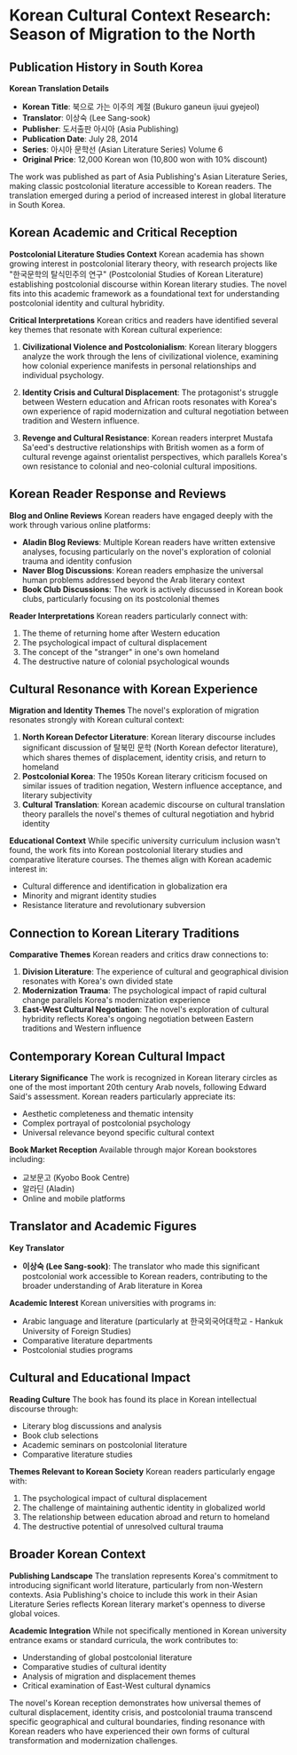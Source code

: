 # Korean Cultural Context Research: Season of Migration to the North

## Publication History in South Korea

**Korean Translation Details**
- **Korean Title**: 북으로 가는 이주의 계절 (Bukuro ganeun ijuui gyejeol)
- **Translator**: 이상숙 (Lee Sang-sook)
- **Publisher**: 도서출판 아시아 (Asia Publishing)
- **Publication Date**: July 28, 2014
- **Series**: 아시아 문학선 (Asian Literature Series) Volume 6
- **Original Price**: 12,000 Korean won (10,800 won with 10% discount)

The work was published as part of Asia Publishing's Asian Literature Series, making classic postcolonial literature accessible to Korean readers. The translation emerged during a period of increased interest in global literature in South Korea.

## Korean Academic and Critical Reception

**Postcolonial Literature Studies Context**
Korean academia has shown growing interest in postcolonial literary theory, with research projects like "한국문학의 탈식민주의 연구" (Postcolonial Studies of Korean Literature) establishing postcolonial discourse within Korean literary studies. The novel fits into this academic framework as a foundational text for understanding postcolonial identity and cultural hybridity.

**Critical Interpretations**
Korean critics and readers have identified several key themes that resonate with Korean cultural experience:

1. **Civilizational Violence and Postcolonialism**: Korean literary bloggers analyze the work through the lens of civilizational violence, examining how colonial experience manifests in personal relationships and individual psychology.

2. **Identity Crisis and Cultural Displacement**: The protagonist's struggle between Western education and African roots resonates with Korea's own experience of rapid modernization and cultural negotiation between tradition and Western influence.

3. **Revenge and Cultural Resistance**: Korean readers interpret Mustafa Sa'eed's destructive relationships with British women as a form of cultural revenge against orientalist perspectives, which parallels Korea's own resistance to colonial and neo-colonial cultural impositions.

## Korean Reader Response and Reviews

**Blog and Online Reviews**
Korean readers have engaged deeply with the work through various online platforms:

- **Aladin Blog Reviews**: Multiple Korean readers have written extensive analyses, focusing particularly on the novel's exploration of colonial trauma and identity confusion
- **Naver Blog Discussions**: Korean readers emphasize the universal human problems addressed beyond the Arab literary context
- **Book Club Discussions**: The work is actively discussed in Korean book clubs, particularly focusing on its postcolonial themes

**Reader Interpretations**
Korean readers particularly connect with:
1. The theme of returning home after Western education
2. The psychological impact of cultural displacement
3. The concept of the "stranger" in one's own homeland
4. The destructive nature of colonial psychological wounds

## Cultural Resonance with Korean Experience

**Migration and Identity Themes**
The novel's exploration of migration resonates strongly with Korean cultural context:

1. **North Korean Defector Literature**: Korean literary discourse includes significant discussion of 탈북민 문학 (North Korean defector literature), which shares themes of displacement, identity crisis, and return to homeland
2. **Postcolonial Korea**: The 1950s Korean literary criticism focused on similar issues of tradition negation, Western influence acceptance, and literary subjectivity
3. **Cultural Translation**: Korean academic discourse on cultural translation theory parallels the novel's themes of cultural negotiation and hybrid identity

**Educational Context**
While specific university curriculum inclusion wasn't found, the work fits into Korean postcolonial literary studies and comparative literature courses. The themes align with Korean academic interest in:
- Cultural difference and identification in globalization era
- Minority and migrant identity studies
- Resistance literature and revolutionary subversion

## Connection to Korean Literary Traditions

**Comparative Themes**
Korean readers and critics draw connections to:

1. **Division Literature**: The experience of cultural and geographical division resonates with Korea's own divided state
2. **Modernization Trauma**: The psychological impact of rapid cultural change parallels Korea's modernization experience
3. **East-West Cultural Negotiation**: The novel's exploration of cultural hybridity reflects Korea's ongoing negotiation between Eastern traditions and Western influence

## Contemporary Korean Cultural Impact

**Literary Significance**
The work is recognized in Korean literary circles as one of the most important 20th century Arab novels, following Edward Said's assessment. Korean readers particularly appreciate its:
- Aesthetic completeness and thematic intensity
- Complex portrayal of postcolonial psychology
- Universal relevance beyond specific cultural context

**Book Market Reception**
Available through major Korean bookstores including:
- 교보문고 (Kyobo Book Centre)
- 알라딘 (Aladin)
- Online and mobile platforms

## Translator and Academic Figures

**Key Translator**
- **이상숙 (Lee Sang-sook)**: The translator who made this significant postcolonial work accessible to Korean readers, contributing to the broader understanding of Arab literature in Korea

**Academic Interest**
Korean universities with programs in:
- Arabic language and literature (particularly at 한국외국어대학교 - Hankuk University of Foreign Studies)
- Comparative literature departments
- Postcolonial studies programs

## Cultural and Educational Impact

**Reading Culture**
The book has found its place in Korean intellectual discourse through:
- Literary blog discussions and analysis
- Book club selections
- Academic seminars on postcolonial literature
- Comparative literature studies

**Themes Relevant to Korean Society**
Korean readers particularly engage with:
1. The psychological impact of cultural displacement
2. The challenge of maintaining authentic identity in globalized world
3. The relationship between education abroad and return to homeland
4. The destructive potential of unresolved cultural trauma

## Broader Korean Context

**Publishing Landscape**
The translation represents Korea's commitment to introducing significant world literature, particularly from non-Western contexts. Asia Publishing's choice to include this work in their Asian Literature Series reflects Korean literary market's openness to diverse global voices.

**Academic Integration**
While not specifically mentioned in Korean university entrance exams or standard curricula, the work contributes to:
- Understanding of global postcolonial literature
- Comparative studies of cultural identity
- Analysis of migration and displacement themes
- Critical examination of East-West cultural dynamics

The novel's Korean reception demonstrates how universal themes of cultural displacement, identity crisis, and postcolonial trauma transcend specific geographical and cultural boundaries, finding resonance with Korean readers who have experienced their own forms of cultural transformation and modernization challenges.
